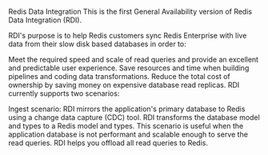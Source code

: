 Redis Data Integration
This is the first General Availability version of Redis Data Integration (RDI).

RDI's purpose is to help Redis customers sync Redis Enterprise with live data from their slow disk based databases in order to:

Meet the required speed and scale of read queries and provide an excellent and predictable user experience.
Save resources and time when building pipelines and coding data transformations.
Reduce the total cost of ownership by saving money on expensive database read replicas.
RDI currently supports two scenarios:

Ingest scenario: RDI mirrors the application's primary database to Redis using a change data capture (CDC) tool. RDI transforms the database model and types to a Redis model and types. This scenario is useful when the application database is not performant and scalable enough to serve the read queries. RDI helps you offload all read queries to Redis.

